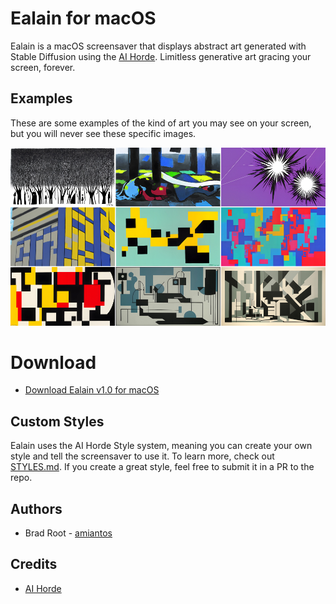 # Ealain for macOS

Ealain is a macOS screensaver that displays abstract art generated with Stable Diffusion using the [AI Horde](https://aihorde.net). Limitless generative art gracing your screen, forever.

## Examples

These are some examples of the kind of art you may see on your screen, but you will never see these specific images.

![Ealain generative art example images, showing abstract are in the bauhaus, de stijl, and more geometric styles](/images/main-examples.jpg?raw=true)

# Download

- [Download Ealain v1.0 for macOS](https://amiantos.s3.amazonaws.com/ealain-1.0.zip)

## Custom Styles

Ealain uses the AI Horde Style system, meaning you can create your own style and tell the screensaver to use it. To learn more, check out [STYLES.md](/STYLES.md). If you create a great style, feel free to submit it in a PR to the repo.

## Authors

* Brad Root - [amiantos](https://github.com/amiantos)

## Credits

* [AI Horde](https://aihorde.net)